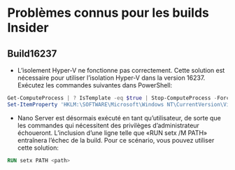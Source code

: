 # <a name="known-issues-for-insider-builds"></a>Problèmes connus pour les builds Insider

## <a name="build-16237"></a>Build16237

- L’isolement Hyper-V ne fonctionne pas correctement. Cette solution est nécessaire pour utiliser l’isolation Hyper-V dans la version 16237. Exécutez les commandes suivantes dans PowerShell:

```PowerShell
Get-ComputeProcess | ? IsTemplate -eq $true | Stop-ComputeProcess -Force
Set-ItemProperty 'HKLM:\SOFTWARE\Microsoft\Windows NT\CurrentVersion\Virtualization\Containers\' -Name TemplateVmCount -Type dword -Value 0 -Force
```

- Nano Server est désormais exécuté en tant qu’utilisateur, de sorte que les commandes qui nécessitent des privilèges d’administrateur échoueront. L’inclusion d’une ligne telle que «RUN setx /M PATH» entraînera l’échec de la build. Pour ce scénario, vous pouvez utiliser cette solution:

```dockerfile
RUN setx PATH <path>
```
